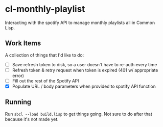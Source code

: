 # cl-monthly-playlist

Interacting with the spotify API to manage monthly playlists all in Common Lisp.

## Work Items

A collection of things that I'd like to do:

- [ ] Save refresh token to disk, so a user doesn't have to re-auth every time
- [ ] Refresh token & retry request when token is expired (401 w/ appropriate
      error)
- [ ] Fill out the rest of the Spotify API
- [x] Populate URL / body parameters when provided to spotify API function

## Running

Run `sbcl --load build.lisp` to get things going. Not sure to do after that
because it's not made yet.
